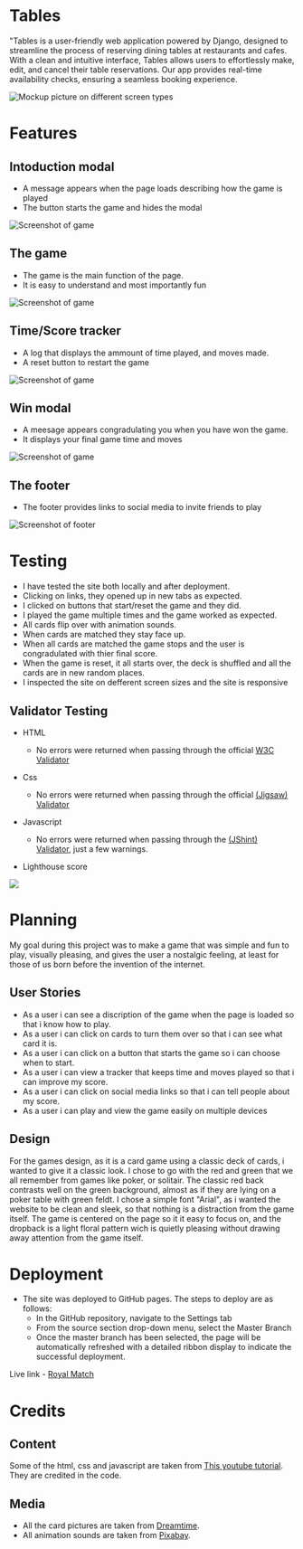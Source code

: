 # Tables

"Tables is a user-friendly web application powered by Django, designed to streamline the process of reserving dining tables at restaurants and cafes. With a clean and intuitive interface, Tables allows users to effortlessly make, edit, and cancel their table reservations. Our app provides real-time availability checks, ensuring a seamless booking experience.

![Mockup picture on different screen types](assets/readme-images/mockup.png)

# Features

## Intoduction modal

* A message appears when the page loads describing how the game is played
* The button starts the game and hides the modal

![Screenshot of game](assets/readme-images/intro-modal.png)

## The game

* The game is the main function of the page.
* It is easy to understand and most importantly fun
  
![Screenshot of game](assets/readme-images/game.png)

## Time/Score tracker

* A log that displays the ammount of time played, and moves made.
* A reset button to restart the game
  
![Screenshot of game](assets/readme-images/time-log.png)

## Win modal

* A meesage appears congradulating you when you have won the game.
* It displays your final game time and moves

![Screenshot of game](assets/readme-images/win-modal.png)

## The footer

* The footer provides links to social media to invite friends to play

![Screenshot of footer](assets/readme-images/footer.png)

# Testing

* I have tested the site both locally and after deployment.
* Clicking on links, they opened up in new tabs as expected.
* I clicked on buttons that start/reset the game and they did.
* I played the game multiple times and the game worked as expected.
* All cards flip over with animation sounds.
* When cards are matched they stay face up.
* When all cards are matched the game stops and the user is congradulated with thier final score.
* When the game is reset, it all starts over, the deck is shuffled and all the cards are in new random places.
* I inspected the site on defferent screen sizes and the site is responsive

## Validator Testing

* HTML
  * No errors were returned when passing through the official [W3C Validator](https://validator.w3.org/#validate_by_input)

* Css
  * No errors were returned when passing through the official [(Jigsaw) Validator](https://jigsaw.w3.org/css-validator/#validate_by_input)

* Javascript
  * No errors were returned when passing through the [(JShint) Validator](https://jshint.com/), just a few warnings.

* Lighthouse score
  
![](assets/readme-images/lighthouse-score.png)

# Planning

My goal during this project was to make a game that was simple and fun to play, visually pleasing, and gives the user a nostalgic feeling, at least for those of us born before the invention of the internet.

## User Stories

* As a user i can see a discription of the game when the page is loaded so that i know how to play.
* As a user i can click on cards to turn them over so that i can see what card it is.
* As a user i can click on a button that starts the game so i can choose when to start.
* As a user i can view a tracker that keeps time and moves played so that i can improve my score.
* As a user i can click on social media links so that i can tell people about my score.
* As a user i can play and view the game easily on multiple devices
  
## Design

For the games design, as it is a card game using a classic deck of cards, i wanted to give it a classic look. I chose to go with the red and green that we all remember from games like poker, or solitair. The classic red back contrasts well on the green background, almost as if they are lying on a poker table with green feldt. I chose a simple font "Arial", as i wanted the website to be clean and sleek, so that nothing is a distraction from the game itself. The game is centered on the page so it it easy to focus on, and the dropback is a light floral pattern wich is quietly pleasing without drawing away attention from the game itself.

# Deployment

* The site was deployed to GitHub pages. The steps to deploy are as follows:
  * In the GitHub repository, navigate to the Settings tab
  * From the source section drop-down menu, select the Master Branch
  * Once the master branch has been selected, the page will be automatically refreshed with a detailed ribbon display to indicate the successful deployment.

Live link - [Royal Match](https://justinfourie1993.github.io/Royal-Match/)

# Credits

## Content

 Some of the html, css and javascript are taken from [This youtube tutorial](https://www.youtube.com/watch?v=DABkhfsBAWw&t=1553s). They are credited in the code.

## Media

* All the card pictures are taken from [Dreamtime](https://www.dreamstime.com/).
* All animation sounds are taken from [Pixabay](https://pixabay.com/sound-effects/search/animation/).
  